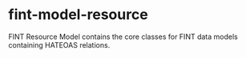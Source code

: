 # fint-model-resource

FINT Resource Model contains the core classes for FINT data models containing HATEOAS relations.

